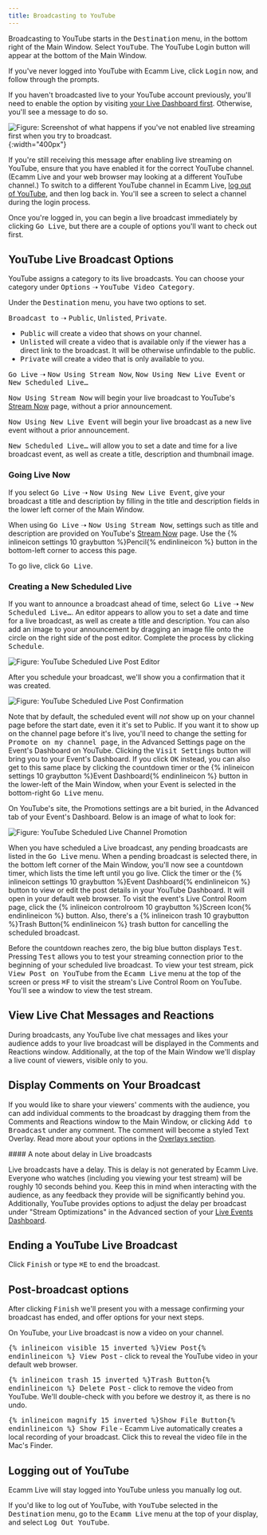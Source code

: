 ```yaml
---
title: Broadcasting to YouTube
---
```


Broadcasting to YouTube starts in the <samp>Destination</samp> menu, in the bottom right of the Main Window. Select <samp>YouTube</samp>. The YouTube Login button will appear at the bottom of the Main Window.

If you've never logged into YouTube with Ecamm Live, click <samp class="blue">Login</samp> now, and follow through the prompts.

If you haven't broadcasted live to your YouTube account previously, you'll need to enable the option by visiting [your Live Dashboard first](<https://www.youtube.com/live_dashboard_splash>). Otherwise, you'll see a message to do so.

![Figure\: Screenshot of what happens if you've not enabled live streaming first when you try to broadcast.](/assets/img/yt-live-not-enabled.png "A warning message if your YouTube Live streaming is not yet enabled. "){:width="400px"}

If you're still receiving this message after enabling live streaming on YouTube, ensure that you have enabled it for the correct YouTube channel. (Ecamm Live and your web browser may looking at a different YouTube channel.) To switch to a different YouTube channel in Ecamm Live, [log out of YouTube](#logging-out-of-youtube), and then log back in. You'll see a screen to select a channel during the login process.

Once you're logged in, you can begin a live broadcast immediately by clicking <samp class="blue">Go Live</samp>, but there are a couple of options you'll want to check out first.

## YouTube Live Broadcast Options

YouTube assigns a category to its live broadcasts. You can choose your category under <samp>Options</samp> ➝ <samp>YouTube Video Category</samp>.

Under the <samp>Destination</samp> menu, you have two options to set. 

<samp>Broadcast to</samp> ➝ <samp>Public</samp>, <samp>Unlisted</samp>, <samp>Private</samp>.

* <samp>Public</samp> will create a video that shows on your channel.
* <samp>Unlisted</samp> will create a video that is available only if the viewer has a direct link to the broadcast. It will be otherwise unfindable to the public.
* <samp>Private</samp> will create a video that is only available to you.

<samp>Go Live</samp> ➝ <samp>Now Using Stream Now</samp>, <samp>Now Using New Live Event</samp> or <samp>New Scheduled Live…</samp>

<samp>Now Using Stream Now</samp> will begin your live broadcast to YouTube's [Stream Now](https://www.youtube.com/live_dashboard) page, without a prior announcement.

<samp>Now Using New Live Event</samp> will begin your live broadcast as a new live event without a prior announcement.

<samp>New Scheduled Live…</samp> will allow you to set a date and time for a live broadcast event, as well as create a title, description and thumbnail image.

### Going Live Now

If you select <samp>Go Live</samp> ➝ <samp>Now Using New Live Event</samp>, give your broadcast a title and description by filling in the title and description fields in the lower left corner of the Main Window. 

When using <samp>Go Live</samp> ➝ <samp>Now Using Stream Now</samp>, settings such as title and description are provided on YouTube's [Stream Now](https://www.youtube.com/live_dashboard) page. Use the {% inlineicon settings 10 graybutton %}Pencil{% endinlineicon %} button in the bottom-left corner to access this page.

To go live, click <samp class="blue">Go Live</samp>.

### Creating a New Scheduled Live

If you want to announce a broadcast ahead of time, select <samp>Go Live</samp> ➝ <samp>New Scheduled Live…</samp>. An editor appears to allow you to set a date and time for a live broadcast, as well as create a title and description. You can also add an image to your announcement by dragging an image file onto the circle on the right side of the post editor. Complete the process by clicking <samp>Schedule</samp>.

![Figure\: YouTube Scheduled Live Post Editor](/assets/img/yt-live-scheduled-post-editor.png "YouTube Scheduled Live Post Editor")

After you schedule your broadcast, we'll show you a confirmation that it was created. 

![Figure\: YouTube Scheduled Live Post Confirmation](/assets/img/yt-scheduled-live-confirmation.png "YouTube Scheduled Live Post Confirmation") 

Note that by default, the scheduled event will _not_ show up on your channel page before the start date, even it it's set to Public. If you want it to show up on the channel page before it's live, you'll need to change the setting for <samp>Promote on my channel page</samp>, in the Advanced Settings page on the Event's Dashboard on YouTube. Clicking the <samp>Visit Settings</samp> button will bring you to your Event's Dashboard. If you click <samp>OK</samp> instead, you can also get to this same place by clicking the countdown timer or the {% inlineicon settings 10 graybutton %}Event Dashboard{% endinlineicon %} button in the lower-left of the Main Window, when your Event is selected in the bottom-right <samp>Go Live</samp> menu. 

On YouTube's site, the Promotions settings are a bit buried, in the Advanced tab of your Event's Dashboard. Below is an image of what to look for:

![Figure\: YouTube Scheduled Live Channel Promotion](/assets/img/yt-advanced-promotion.png "YouTube Scheduled Live Channel Promotion")

When you have scheduled a Live broadcast, any pending broadcasts are listed in the <samp>Go Live</samp> menu. When a pending broadcast is selected there, in the bottom left corner of the Main Window, you'll now see a countdown timer, which lists the time left until you go live. Click the timer or the {% inlineicon settings 10 graybutton %}Event Dashboard{% endinlineicon %} button to view or edit the post details in your YouTube Dashboard. It will open in your default web browser. To visit the event's Live Control Room page, click the {% inlineicon controlroom 10 graybutton %}Screen Icon{% endinlineicon %} button. Also, there's a {% inlineicon trash 10 graybutton %}Trash Button{% endinlineicon %} trash button for cancelling the scheduled broadcast.

Before the countdown reaches zero, the big blue button displays <samp class="blue">Test</samp>. Pressing <samp class="blue">Test</samp> allows you to test your streaming connection prior to the beginning of your scheduled live broadcast. To view your test stream, pick <samp>View Post on YouTube</samp> from the <samp>Ecamm Live</samp> menu at the top of the screen or press <kbd title="command">⌘</kbd><kbd>F</kbd> to visit the stream's Live Control Room on YouTube.  You'll see a window to view the test stream.

## View Live Chat Messages and Reactions

During broadcasts, any YouTube live chat messages and likes your audience adds to your live broadcast will be displayed in the Comments and Reactions window. Additionally, at the top of the Main Window we'll display a live count of viewers, visible only to you.

## Display Comments on Your Broadcast

If you would like to share your viewers' comments with the audience, you can add individual comments to the broadcast by dragging them from the Comments and Reactions window to the Main Window, or clicking <samp>Add to Broadcast</samp> under any comment. The comment will become a styled Text Overlay. Read more about your options in the [Overlays section](/ecamm-live-manual/003-using-overlays/#comment-overlays).

<aside markdown="1" class="notice">
#### A note about delay in Live broadcasts

Live broadcasts have a delay. This is delay is not generated by Ecamm Live. Everyone who watches (including you viewing your test stream) will be roughly 10 seconds behind you. Keep this in mind when interacting with the audience, as any feedback they provide will be significantly behind you. Additionally, YouTube provides options to adjust the delay per broadcast under "Stream Optimizations" in the Advanced section of your [Live Events Dashboard](https://www.youtube.com/my_live_events).
</aside>

## Ending a YouTube Live Broadcast

Click <samp class="blue">Finish</samp> or type <kbd>⌘</kbd><kbd>E</kbd> to end the broadcast.

## Post-broadcast options

After clicking <samp class="blue">Finish</samp> we'll present you with a message confirming your broadcast has ended, and offer options for your next steps.

On YouTube, your Live broadcast is now a video on your channel. 

<samp>{% inlineicon visible 15 inverted %}View Post{% endinlineicon %} View Post</samp> - click to reveal the YouTube video in your default web browser.

<samp>{% inlineicon trash 15 inverted %}Trash Button{% endinlineicon %} Delete Post</samp> - click to remove the video from YouTube. We'll double-check with you before we destroy it, as there is no undo.

<samp>{% inlineicon magnify 15 inverted %}Show File Button{% endinlineicon %} Show File</samp> - Ecamm Live automatically creates a local recording of your broadcast. Click this to reveal the video file in the Mac's Finder.

## Logging out of YouTube

Ecamm Live will stay logged into YouTube unless you manually log out.

If you'd like to log out of YouTube, with <samp>YouTube</samp> selected in the <samp>Destination</samp> menu, go to the <samp>Ecamm Live</samp> menu at the top of your display, and select <samp>Log Out YouTube</samp>.